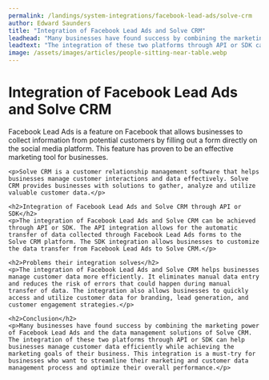 ```yaml
---
permalink: /landings/system-integrations/facebook-lead-ads/solve-crm
author: Edward Saunders
title: "Integration of Facebook Lead Ads and Solve CRM"
leadhead: "Many businesses have found success by combining the marketing power of Facebook Lead Ads and the data management solutions of Solve CRM"
leadtext: "The integration of these two platforms through API or SDK can help businesses manage customer data efficiently while achieving the marketing goals of their business. This integration is a must-try for businesses who want to streamline their marketing and customer data management process and optimize their overall performance."
image: /assets/images/articles/people-sitting-near-table.webp
---
```

<div class="arttext">	<h1>Integration of Facebook Lead Ads and Solve CRM</h1>
	<p>Facebook Lead Ads is a feature on Facebook that allows businesses to collect information from potential customers by filling out a form directly on the social media platform. This feature has proven to be an effective marketing tool for businesses.</p>

	<p>Solve CRM is a customer relationship management software that helps businesses manage customer interactions and data effectively. Solve CRM provides businesses with solutions to gather, analyze and utilize valuable customer data.</p>

	<h2>Integration of Facebook Lead Ads and Solve CRM through API or SDK</h2>
	<p>The integration of Facebook Lead Ads and Solve CRM can be achieved through API or SDK. The API integration allows for the automatic transfer of data collected through Facebook Lead Ads forms to the Solve CRM platform. The SDK integration allows businesses to customize the data transfer from Facebook Lead Ads to Solve CRM.</p>

	<h2>Problems their integration solves</h2>
	<p>The integration of Facebook Lead Ads and Solve CRM helps businesses manage customer data more efficiently. It eliminates manual data entry and reduces the risk of errors that could happen during manual transfer of data. The integration also allows businesses to quickly access and utilize customer data for branding, lead generation, and customer engagement strategies.</p>

	<h2>Conclusion</h2>
	<p>Many businesses have found success by combining the marketing power of Facebook Lead Ads and the data management solutions of Solve CRM. The integration of these two platforms through API or SDK can help businesses manage customer data efficiently while achieving the marketing goals of their business. This integration is a must-try for businesses who want to streamline their marketing and customer data management process and optimize their overall performance.</p>

</div>